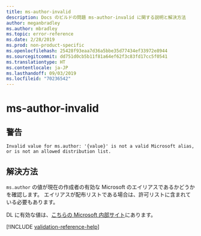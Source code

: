 ```yaml
---
title: ms-author-invalid
description: Docs のビルドの問題 ms-author-invalid に関する説明と解決方法
author: meganbradley
ms.author: mbradley
ms.topic: error-reference
ms.date: 2/28/2019
ms.prod: non-product-specific
ms.openlocfilehash: 25428f93eaa7d36a5bbe35d77434ef33972e8944
ms.sourcegitcommit: dd751d0cb5b11f81a64ef62f3c83fd17cc5f0541
ms.translationtype: HT
ms.contentlocale: ja-JP
ms.lasthandoff: 09/03/2019
ms.locfileid: "70236542"
---
```

# <a name="ms-author-invalid"></a>ms-author-invalid

## <a name="warning"></a>警告

`Invalid value for ms.author: '{value}' is not a valid Microsoft alias, or is not an allowed distribution list.`

## <a name="resolution"></a>解決方法

`ms.author` の値が現在の作成者の有効な Microsoft のエイリアスであるかどうかを確認します。 エイリアスが配布リストである場合は、許可リストに含まれている必要もあります。

DL に有効な値は、[こちらの Microsoft 内部サイト](https://docsmetadatatool.azurewebsites.net/allowlists)にあります。

<!--make sure to add this file to your includes folder and verify the path-->
[!INCLUDE [validation-reference-help](includes/validation-reference-help.md)]
